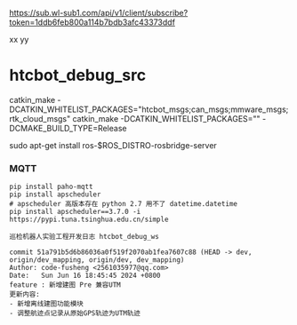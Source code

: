 <!--
 * @Author: code-fusheng 2561035977@qq.com
 * @Date: 2024-05-27 10:01:42
 * @LastEditors: code-fusheng 2561035977@qq.com
 * @LastEditTime: 2024-06-05 10:48:07
 * @FilePath: /src/README.md
 * @Description: 这是默认设置,请设置`customMade`, 打开koroFileHeader查看配置 进行设置: https://github.com/OBKoro1/koro1FileHeader/wiki/%E9%85%8D%E7%BD%AE
-->

https://sub.wl-sub1.com/api/v1/client/subscribe?token=1ddb6feb800a114b7bdb3afc43373ddf

xx
yy

# htcbot_debug_src

catkin_make -DCATKIN_WHITELIST_PACKAGES="htcbot_msgs;can_msgs;mmware_msgs;rtk_cloud_msgs"
catkin_make -DCATKIN_WHITELIST_PACKAGES="" -DCMAKE_BUILD_TYPE=Release

sudo apt-get install ros-$ROS_DISTRO-rosbridge-server

### MQTT

```
pip install paho-mqtt
pip install apscheduler
# apscheduler 高版本存在 python 2.7 用不了 datetime.datetime
pip install apscheduler==3.7.0 -i https://pypi.tuna.tsinghua.edu.cn/simple
```

```
巡检机器人实验工程开发日志 htcbot_debug_ws

commit 51a791b5d6b86036a0f519f2070ab1fea7607c88 (HEAD -> dev, origin/dev_mapping, origin/dev, dev_mapping)
Author: code-fusheng <2561035977@qq.com>
Date:   Sun Jun 16 18:45:45 2024 +0800
feature : 新增建图 Pre 兼容UTM
更新内容:
- 新增离线建图功能模块
- 调整航迹点记录从原始GPS轨迹为UTM轨迹
```
